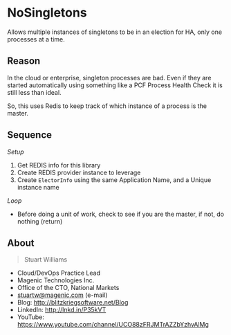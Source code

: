 # NoSingletons #
Allows multiple instances of singletons to be in an election for HA, only one processes at a time.

## Reason ##

In the cloud or enterprise, singleton processes are bad. Even if they are started automatically using something like a PCF Process Health Check it is still less than ideal.

So, this uses Redis to keep track of which instance of a process is the master.

## Sequence ##

*Setup*

1. Get REDIS info for this library
2. Create REDIS provider instance to leverage
3. Create `ElectorInfo` using the same Application Name, and a Unique instance name

*Loop*

* Before doing a unit of work, check to see if you are the master, if not, do nothing (return)


## About ##

> Stuart Williams

* Cloud/DevOps Practice Lead
 
* Magenic Technologies Inc.
* Office of the CTO, National Markets
 
* <a href="mailto:stuartw@magenic.com" target="_blank">stuartw@magenic.com</a> (e-mail)
 
* Blog: <a href="http://blitzkriegsoftware.net/Blog" target="_blank">http://blitzkriegsoftware.net/Blog</a> 
* LinkedIn: <a href="http://lnkd.in/P35kVT" target="_blank">http://lnkd.in/P35kVT</a> 
* YouTube: <a href="https://www.youtube.com/channel/UCO88zFRJMTrAZZbYzhvAlMg" target="_blank">https://www.youtube.com/channel/UCO88zFRJMTrAZZbYzhvAlMg</a> 
